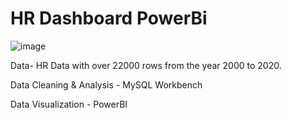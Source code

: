 # HR Dashboard PowerBi
![image](https://github.com/Chhavesh/My-SQL-PowerBI-project/assets/119867803/f6c03736-a47a-4d49-abcd-a0d9213eb33a)


Data- HR Data with over 22000 rows from the year 2000 to 2020.

Data Cleaning & Analysis - MySQL Workbench

Data Visualization - PowerBI

